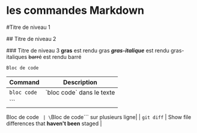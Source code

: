 # les commandes Markdown
#Titre de niveau 1 

## Titre de niveau 2 

### Titre de niveau 3
**gras** est rendu gras
**_gras-italique_** est rendu gras-italiques
~~barré~~ est rendu barré
```
Bloc de code
```

| Command | Description |
| --- | --- |
| `bloc code` | \`bloc code` dans le texte|
|```
Bloc de code
``` | \```Bloc de code``` sur plusieurs ligne|
| `git diff` | Show file differences that **haven't been** staged |
